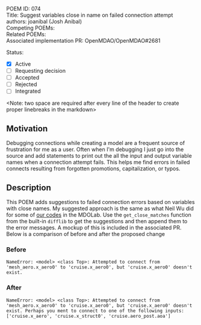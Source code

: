 POEM ID:  074  
Title: Suggest variables close in name on failed connection attempt  
authors: joanibal (Josh Anibal)  
Competing POEMs:  
Related POEMs:  
Associated implementation PR: OpenMDAO/OpenMDAO#2681  

Status:

- [x] Active
- [ ] Requesting decision
- [ ] Accepted
- [ ] Rejected
- [ ] Integrated

<Note: two space are required after every line of the header to create proper linebreaks in the markdown>


## Motivation
Debugging connections while creating a model are a frequent source of frustration for me as a user. 
Often when I'm debugging I just go into the source and add statements to print out the all the input and output variable names when a connection attempt fails.
This helps me find errors in failed connects resulting from forgotten promotions, capitalization, or typos. 

## Description
This POEM adds suggestions to failed connection errors based on variables with close names.
My suggested approach is the same as what Neil Wu did for some of [our codes](https://github.com/mdolab/baseclasses/pull/32) in the MDOLab.
Use the `get_close_matches` function from the built-in `difflib` to get the suggestions and then append them to the error messages. 
A mockup of this is included in the associated PR.
Below is a comparison of before and after the proposed change

### Before
```
NameError: <model> <class Top>: Attempted to connect from 'mesh_aero.x_aero0' to 'cruise.x_aero0', but 'cruise.x_aero0' doesn't exist.
```


### After
```
NameError: <model> <class Top>: Attempted to connect from 'mesh_aero.x_aero0' to 'cruise.x_aero0', but 'cruise.x_aero0' doesn't exist. Perhaps you ment to connect to one of the following inputs:['cruise.x_aero', 'cruise.x_struct0', 'cruise.aero_post.aoa']
```






